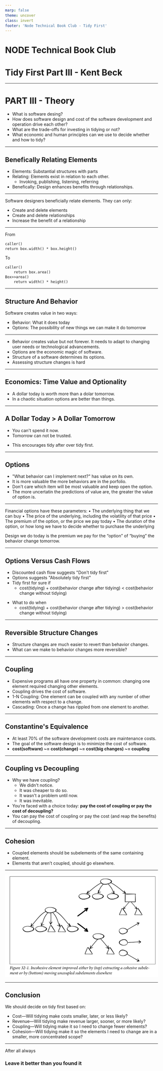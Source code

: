 ```yaml
---
marp: false
theme: uncover
class: invert
footer: 'Node Technical Book Club - Tidy First'
---
```


# **NODE Technical Book Club**

# Tidy First Part III - Kent Beck

---

# PART III - Theory

- What is software desing?
- How does software design and cost of the software development and operation drive each other?
- What are the trade-offs for investing in tidying or not?
- What economic and human principles can we use to decide whether and how to tidy?
---
## Benefically Relating Elements
* Elements: Substantial structures with parts
* Relating: Elements exist in relation to each other.
  - Invoking, publishing, listening, referring
* Benefically: Design enhances benefits through relationships.

---
Software designers beneficially relate elements. They can only:
- Create and delete elements
- Create and delete relationships
- Increase the benefit of a relationship
---
From
```
caller()
return box.width() * box.height() 
```
To
```
caller()
    return box.area()   
Box>>area()
    return width() * height()
```
---
## Structure And Behavior
Software creates value in two ways:
- Behavior: What it does today 
- Options: The possibility of new things we can make it do tomorrow
---
- Behavior creates value but not forever. It needs to adapt to changing user needs or technological advancements.
- Options are the economic magic of software.
- Structure of a software determines its options.
- Assessing structure changes is hard
---
## Economics: Time Value and Optionality
- A dollar today is worth more than a dolar tomorrow.
- In a chaotic situation options are better than things.
---
## A Dollar Today > A Dollar Tomorrow
- You can't spend it now.
- Tomorrow can not be trusted.
* This encourages tidy after over tidy first.

---
## Options
- "What behavior can I implement next?" has value on its own.
- It is more valuable the more behaviors are in the porfolio.
- Don't care which item will be most valuable and keep open the option.
- The more uncertatin the predictions of value are, the greater the value of option is.
---
Financial options have these parameters:
• The underlying thing that we can buy
• The price of the underlying, including the volatility of that price
• The premium of the option, or the price we pay today
• The duration of the option, or how long we have to decide whether to purchase
the underlying

Design we do today is the premium we pay for the “option” of “buying” the
behavior change tomorrow.

---
## Options Versus Cash Flows
* Discounted cash flow suggests "Don't tidy first"
* Options suggests "Absolutely tidy first"
* Tidy first for sure if 
  - cost(tidying) + cost(behavior change after tidying) < cost(behavior change without tidying)
- What to do when
  - cost(tidying) + cost(behavior change after tidying) > cost(behavior change without tidying)

---
## Reversible Structure Changes
- Structure changes are much easier to revert than behavior changes.
- What can we make to behavior changes more reversible?
---
## Coupling
- Expensive programs all have one property in common: changing one element
required changing other elements.
- Coupling drives the cost of software.
- 1-N Coupling: One element can be coupled with any number of other elements with respect to a
change.
- Cascading: Once a change has rippled from one element to another.
---
## Constantine's Equivalence
- At least 70% of the software development costs are maintenance costs.
- The goal of the software design is to minimize the cost of software.
- **cost(software) ~= cost(change) ~= cost(big changes) ~= coupling**
---
## Coupling vs Decoupling
- Why we have coupling?
  * We didn't notice.
  * It was cheaper to do so.
  * It wasn't a problem until now.
  * It was inevitable.
- You’re faced with a choice today: **pay the cost of coupling or pay the cost of decoupling?**
- You can pay the cost of coupling or pay the cost (and reap the benefits) of decoupling.

---
## Cohesion
- Coupled elements should be subelements of the same containing element.
- Elements that aren’t coupled, should go elsewhere.
---

![Cohesion](img/cohesion.png "Cohesion")

---
## Conclusion
We should decide on tidy first based on:
-  Cost—Will tidying make costs smaller, later, or less likely?
- Revenue—Will tidying make revenue larger, sooner, or more likely?
- Coupling—Will tidying make it so I need to change fewer elements?
- Cohesion—Will tidying make it so the elements I need to change are in a smaller, more concentrated scope?
---
After all always
### Leave it better than you found it